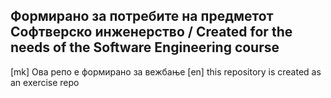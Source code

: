 ## Формирано за потребите на предметот Софтверско инженерство / Created for the needs of the Software Engineering course

[mk] Oва репо е формирано за вежбање
[en] this repository is created as an exercise repo


